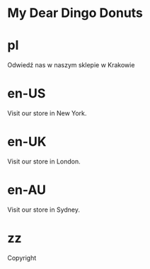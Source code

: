 # My Dear Dingo Donuts

# pl

Odwiedź nas w naszym sklepie w Krakowie

# en-US

Visit our store in New York.

# en-UK

Visit our store in London.

# en-AU

Visit our store in Sydney.

# zz

Copyright
